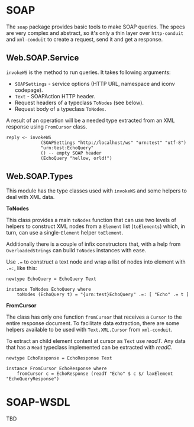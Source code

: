 # SOAP

The `soap` package provides basic tools to make SOAP queries.
The specs are very complex and abstract, so it's only a thin layer
over `http-conduit` and `xml-conduit` to create a request,
send it and get a response.

Web.SOAP.Service
----------------

`invokeWS` is the method to run queries. It takes following arguments:

  * `SOAPSettings` - service options (HTTP URL, namespace and iconv codepage).
  * `Text` - SOAPAction HTTP header.
  * Request headers of a typeclass `ToNodes` (see below).
  * Request body of a typeclass `ToNodes`.

A result of an operation will be a needed type extracted from an XML response using `FromCursor` class.

    reply <- invokeWS
                 (SOAPSettings "http://localhost/ws" "urn:test" "utf-8")
                 "urn:test:EchoQuery"
                 () -- empty SOAP header
                 (EchoQuery "hellow, orld!")

Web.SOAP.Types
--------------

This module has the type classes used with `invokeWS` and some helpers to deal with XML data.

**ToNodes**

This class provides a main `toNodes` function that can use two levels of helpers to construct XML nodes from a `Element` list (`toElements`) which, in turn, can use a single-`Element` helper `toElement`.

Additionally there is a couple of infix constructors that, with a help from `OverloadedStrings` can build `ToNodes` instances with ease.

Use `.=` to construct a text node and wrap a list of nodes into element with `.=:`, like this:

    newtype EchoQuery = EchoQuery Text
    
    instance ToNodes EchoQuery where
        toNodes (EchoQuery t) = "{urn:test}EchoQuery" .=: [ "Echo" .= t ]

**FromCursor**

The class has only one function `fromCursor` that receives a `Cursor` to the entire response document. To facilitate data extraction, there are some helpers available to be used with `Text.XML.Cursor` from `xml-conduit`.

To extract an child element content at cursor as `Text` use *readT*. Any data that has a `Read` typeclass implemented can be extracted with *readC*.

    newtype EchoResponse = EchoResponse Text
    
    instance FromCursor EchoResponse where
        fromCursor c = EchoResponse (readT "Echo" $ c $/ laxElement "EchoQueryResponse")

# SOAP-WSDL

TBD
